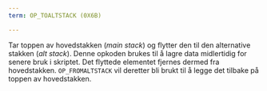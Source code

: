 ```yaml
---
term: OP_TOALTSTACK (0X6B)

---
```

Tar toppen av hovedstakken (*main stack*) og flytter den til den alternative stakken (*alt stack*). Denne opkoden brukes til å lagre data midlertidig for senere bruk i skriptet. Det flyttede elementet fjernes dermed fra hovedstakken. `OP_FROMALTSTACK` vil deretter bli brukt til å legge det tilbake på toppen av hovedstakken.